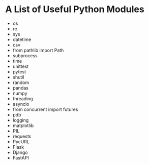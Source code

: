 # A List of Useful Python Modules

- os
- re
- sys
- datetime
- csv
- from pathlib import Path
- subprocess
- time
- unittest
- pytest
- shutil
- random
- pandas
- numpy
- threading
- asyncio
- from concurrent import futures
- pdb
- logging
- matplotlib
- PIL
- requests
- PycURL
- Flask
- Django
- FastAPI